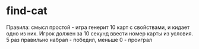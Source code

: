 # find-cat
Правила: смысл простой  - игра генерит 10 карт с свойствами, и кидает одно из них.
Игрок должен за 10 секунд ввести номер карты из условия.
5 раз правильно набрал - победил, меньше 0 - проиграл
